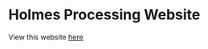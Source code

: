 Holmes Processing Website
====================

View this website [here](http://holmesprocessing.github.io/)
